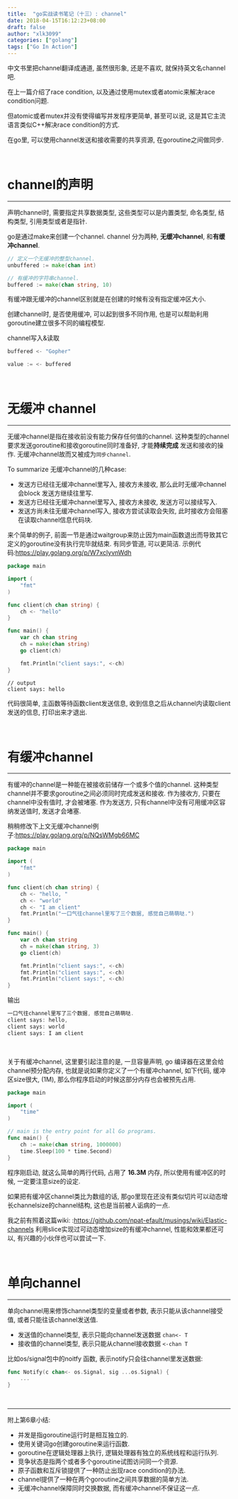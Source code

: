 ```yaml
---
title:  "go实战读书笔记（十三）: channel"
date: 2018-04-15T16:12:23+08:00
draft: false
author: "xlk3099"
categories: ["golang"]
tags: ["Go In Action"]
---
```


中文书里把channel翻译成通道, 虽然很形象, 还是不喜欢, 就保持英文名channel吧.

在上一篇介绍了race condition, 以及通过使用mutex或者atomic来解决race condition问题. 

但atomic或者mutex并没有使得编写并发程序更简单, 甚至可以说, 这是其它主流语言类似C++解决race condition的方式.

在go里, 可以使用channel发送和接收需要的共享资源, 在goroutine之间做同步.

</br>

# channel的声明
---

声明channel时, 需要指定共享数据类型, 这些类型可以是内置类型, 命名类型, 结构类型, 引用类型或者是指针.

go是通过make来创建一个channel. channel 分为两种, **无缓冲channel**, 和**有缓冲channel**.

```go
// 定义一个无缓冲的整型channel.
unbuffered := make(chan int)

// 有缓冲的字符串channel.
buffered := make(chan string, 10)
```
有缓冲跟无缓冲的channel区别就是在创建的时候有没有指定缓冲区大小. 

创建channel时, 是否使用缓冲, 可以起到很多不同作用, 也是可以帮助利用goroutine建立很多不同的编程模型.

channel写入&读取
```go
buffered <- "Gopher"

value := <- buffered
```

</br>

# 无缓冲 channel
---
无缓冲channel是指在接收前没有能力保存任何值的channel. 这种类型的channel要求发送goroutine和接收goroutine同时准备好, 才能**持续完成** 发送和接收的操作.  无缓冲channel故而又被成为`同步channel`.

To summarize 无缓冲channel的几种case:

  * 发送方已经往无缓冲channel里写入, 接收方未接收, 那么此时无缓冲channel会block 发送方继续往里写.
  * 发送方已经往无缓冲channel里写入, 接收方未接收, 发送方可以接续写入.
  * 发送方尚未往无缓冲channel写入, 接收方尝试读取会失败, 此时接收方会阻塞在读取channel信息代码块.

来个简单的例子, 前面一节是通过waitgroup来防止因为main函数退出而导致其它定义的goroutine没有执行完毕就结束. 有同步管道, 可以更简洁.
示例代码:https://play.golang.org/p/W7xclyvnWdh

```go
package main

import (
	"fmt"
)

func client(ch chan string) {
	ch <- "hello"
}

func main() {
	var ch chan string
	ch = make(chan string)
	go client(ch)

	fmt.Println("client says:", <-ch)
}

```
```
// output
client says: hello
```
代码很简单, 主函数等待函数client发送信息, 收到信息之后从channel内读取client发送的信息, 打印出来才退出.

</br>

# 有缓冲channel
---
有缓冲的channel是一种能在被接收前储存一个或多个值的channel. 这种类型channel并不要求goroutine之间必须同时完成发送和接收. 作为接收方, 只要在channel中没有值时, 才会被堵塞. 作为发送方, 只有channel中没有可用缓冲区容纳发送值时, 发送才会堵塞.

稍稍修改下上文无缓冲channel例子:https://play.golang.org/p/NQsWMgb66MC
```go
package main

import (
	"fmt"
)

func client(ch chan string) {
	ch <- "hello, "
	ch <- "world"
	ch <- "I am client"
	fmt.Println("一口气往channel里写了三个数据, 感觉自己萌萌哒.")
}

func main() {
	var ch chan string
	ch = make(chan string, 3)
	go client(ch)

	fmt.Println("client says:", <-ch)
	fmt.Println("client says:", <-ch)
	fmt.Println("client says:", <-ch)
}
```
输出
```go
一口气往channel里写了三个数据, 感觉自己萌萌哒.
client says: hello, 
client says: world
client says: I am client
```
</br>

关于有缓冲channel, 这里要引起注意的是, 一旦容量声明, go 编译器在这里会给channel预分配内存, 也就是说如果你定义了一个有缓冲channel, 如下代码, 缓冲区size很大, (1M), 那么你程序启动的时候这部分内存也会被预先占用. 

```go
package main

import (
	"time"
)

// main is the entry point for all Go programs.
func main() {
	ch := make(chan string, 1000000)
	time.Sleep(100 * time.Second)
}
```
程序刚启动, 就这么简单的两行代码, 占用了 **16.3M** 内存, 所以使用有缓冲区的时候, 一定要注意size的设定. 

如果把有缓冲区channel类比为数组的话, 那go里现在还没有类似切片可以动态增长channelsize的channel结构, 这也是当前被人诟病的一点.

我之前有照着这篇wiki: :https://github.com/npat-efault/musings/wiki/Elastic-channels 利用slice实现过可动态增加size的有缓冲channel, 性能和效果都还可以, 有兴趣的小伙伴也可以尝试一下. 

</br>

# 单向channel
---

单向channel用来修饰channel类型的变量或者参数, 表示只能从该channel接受值, 或者只能往该channel发送值.

* 发送值的channel类型, 表示只能向channel发送数据 `chan<- T`
* 接收值的channel类型, 表示只能从channel接收数据 `<-chan T`

比如os/signal包中的noitfy 函数, 表示notify只会往channel里发送数据:

```go
func Notify(c chan<- os.Signal, sig ...os.Signal) {
    ...
}
```

</br>

---

附上第6章小结:

* 并发是指goroutine运行时是相互独立的.
* 使用关键词go创建goroutine来运行函数.
* goroutine在逻辑处理器上执行, 逻辑处理器有独立的系统线程和运行队列.
* 竞争状态是指两个或者多个goroutine试图访问同一个资源.
* 原子函数和互斥锁提供了一种防止出现race condition的办法.
* channel提供了一种在两个goroutine之间共享数据的简单方法.
* 无缓冲channel保障同时交换数据, 而有缓冲channel不保证这一点.